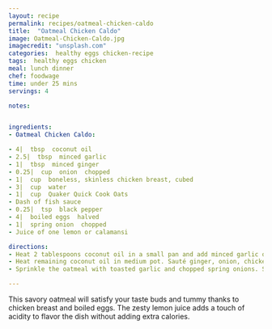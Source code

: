 ```yaml
---
layout: recipe
permalink: recipes/oatmeal-chicken-caldo
title:  "Oatmeal Chicken Caldo"
image: Oatmeal-Chicken-Caldo.jpg
imagecredit: "unsplash.com"
categories:  healthy eggs chicken-recipe
tags:  healthy eggs chicken
meal: lunch dinner
chef: foodwage
time: under 25 mins
servings: 4

notes:


ingredients:
- Oatmeal Chicken Caldo:

- 4|  tbsp  coconut oil
- 2.5|  tbsp  minced garlic
- 1|  tbsp  minced ginger
- 0.25|  cup  onion  chopped
- 1|  cup  boneless, skinless chicken breast, cubed
- 3|  cup  water
- 1|  cup  Quaker Quick Cook Oats
- Dash of fish sauce
- 0.25|  tsp  black pepper
- 4|  boiled eggs  halved
- 1|  spring onion  chopped
- Juice of one lemon or calamansi

directions:
- Heat 2 tablespoons coconut oil in a small pan and add minced garlic once hot. Stir 2 tablespoons garlic occasionally to toast for about 7 minutes. Remove with slotted spoon and let dry on a paper towel.
- Heat remaining coconut oil in medium pot. Sauté ginger, onion, chicken breast and remaining garlic. Add 3 cups of water and bring to a boil. Add oatmeal and cook to desired thickness. Season with fish sauce and ground pepper.
- Sprinkle the oatmeal with toasted garlic and chopped spring onions. Serve hot with hardboiled egg halves and lemon or calamansi juice.

---
```


This savory oatmeal will satisfy your taste buds and tummy thanks to chicken breast and boiled eggs. The zesty lemon juice adds a touch of acidity to flavor the dish without adding extra calories.